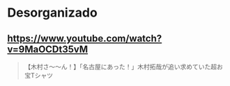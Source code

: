 # Desorganizado

## https://www.youtube.com/watch?v=9MaOCDt35vM

> 【木村さ〜〜ん！】「名古屋にあった！」木村拓哉が追い求めていた超お宝Tシャツ 
